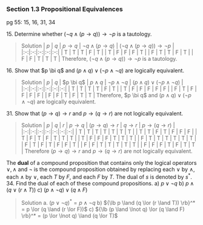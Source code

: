 ### Section 1.3 Propositional Equivalences
pg 55: 15, 16, 31, 34

15\. Determine whether $(\neg q \land (p \to  q)) \to \neg p$ is a tautology.
>Solution
| $p$ | $q$ | $p \to q$ | $\neg q \land (p \to  q)$ | $(\neg q \land (p \to  q)) \to \neg p$ |
|:-:|:-:|:-:|:-:|:-:|
| T | T | T | F | T |
| T | F | F | F | T |
| F | T | T | F | T |
| F | F | T | T | T |
Therefore, $(\neg q \land (p \to  q)) \to \neg p$ is a tautology.

16\. Show that $p \bi q$ and $(p \land q) \lor (\neg p \land \neg q)$ are logically equivalent.
>Solution
| $p$ | $q$ | $p \bi q$ | $p \land q$ | $\neg p \land \neg q$ | $(p \land q) \lor (\neg p \land \neg q)$ |
|:-:|:-:|:-:|:-:|:-:|:-:|
| T | T | T | T | F | T |
| T | F | F | F | F | F |
| F | T | F | F | F | F |
| F | F | T | F | T | T |
Therefore, $p \bi q$ and $(p \land q) \lor (\neg p \land \neg q)$ are logically equivalent.

31\. Show that $(p \to q) \to r$ and $p \to (q \to r)$ are not logically equivalent.
>Solution
| $p$ | $q$ | $r$ | $p \to q$ | $(p \to q) \to r$ | $q \to r$ | $p \to (q \to r)$ |
|:-:|:-:|:-:|:-:|:-:|:-:|:-:|
| T | T | T | T | T | T | T |
| T | T | F | T | F | F | F |
| T | F | T | F | T | T | T |
| T | F | F | F | T | T | T |
| F | T | T | T | T | T | T |
| F | T | F | T | F | F | T |
| F | F | T | T | T | T | T |
| F | F | F | T | F | T | T |
Therefore $(p \to q) \to r$ and $p \to (q \to r)$ are not logically equivalent.

The **dual** of a compound proposition that contains only the logical operators $\lor, \land$ and $\lnot$ is the compound proposition obtained by replacing each $\lor$ by $\land$, each $\land$ by $\lor$, each $T$ by $F$, and each $F$ by $T$. The dual of $s$ is denoted by $s^{*}$.
34\. Find the dual of each of these compound propositions.
a) $p \lor \lnot q$
b) $p \land (q \lor (r \land T))$
c) $(p \land \lnot q) \lor (q \land F)$
>Solution
a. $(p \lor \lnot q)^* = p \land \lnot q$
b) ${\lb p \land (q \lor (r \land T)) \rb}^* = p \lor (q \land (r \lor F))$
c) ${\lb (p \land \lnot q) \lor (q \land F) \rb}^* = (p \lor \lnot q) \land (q \lor T)$

